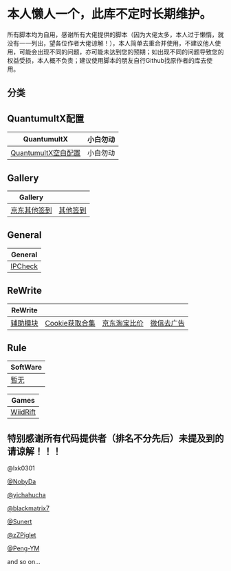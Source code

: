 本人懒人一个，此库不定时长期维护。
==

所有脚本均为自用，感谢所有大佬提供的脚本（因为大佬太多，本人过于懒惰，就没有一一列出，望各位作者大佬谅解！），本人简单去重合并使用，不建议他人使用，可能会出现不同的问题，亦可能未达到您的预期；如出现不同的问题导致您的权益受损，本人概不负责；建议使用脚本的朋友自行Github找原作者的库去使用。

分类
--

QuantumultX配置
--
|QuantumultX|小白勿动|
| ---- | ---- |
|[QuantumultX空白配置](https://github.com/KMJ-2020/QuantumultX/blob/main/QuantumultX_Default.conf) |小白勿动|

Gallery
--
|Gallery| |
| ---- | ---- |
|[京东其他签到](https://github.com/KMJ-2020/QuantumultX/blob/main/Gallery/JD_Other_Task_Gallery.json) |[其他签到](https://github.com/KMJ-2020/QuantumultX/blob/main/Gallery/Other_Task_Gallery.json) |

General
--
|General|
| ---- |
|[IPCheck](https://github.com/KMJ-2020/QuantumultX/blob/main/General/IPCheck.js) |

ReWrite
--
|ReWrite|  |  |  |
| ---- | ---- | ---- | ---- |
|[辅助模块](https://github.com/KMJ-2020/QuantumultX/blob/main/ReWrite/Support.sgmodule) |[Cookie获取合集](https://github.com/KMJ-2020/QuantumultX/blob/main/ReWrite/Get_Cookie_All_In_One.conf)| [京东淘宝比价](https://github.com/KMJ-2020/QuantumultX/blob/main/ReWrite/JD_TB_Price.conf)|[微信去广告](https://github.com/KMJ-2020/QuantumultX/blob/main/ReWrite/Remove_Wechat_AD.conf)|

Rule
--
|SoftWare|
| ---- |
|[暂无](https://github.com/KMJ-2020/QuantumultX)

|Games|
| ---- |
|[WiidRift](https://github.com/KMJ-2020/QuantumultX/blob/main/Rule/Games/WildRift/Wild_Rift.list)


特别感谢所有代码提供者（排名不分先后）未提及到的请谅解！！！
--

@lxk0301

[@NobyDa](https://github.com/NobyDa)

[@yichahucha](https://github.com/yichahucha)

[@blackmatrix7](https://github.com/blackmatrix7)

[@Sunert](https://github.com/Sunert)

[@zZPiglet](https://github.com/zZPiglet)

[@Peng-YM](https://github.com/Peng-YM)

and so on...

